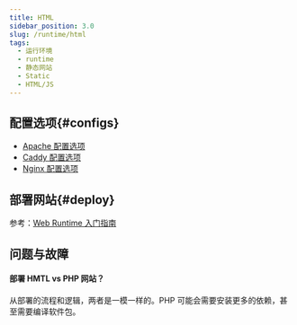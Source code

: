 ```yaml
---
title: HTML
sidebar_position: 3.0
slug: /runtime/html
tags:
  - 运行环境
  - runtime
  - 静态网站
  - Static
  - HTML/JS
---
```


## 配置选项{#configs}

- [Apache 配置选项](../apache#configs)
- [Caddy  配置选项](../caddy#configs)
- [Nginx 配置选项](../nginx#configs)

## 部署网站{#deploy}

参考：[Web Runtime 入门指南](../runtime#quick)

## 问题与故障

#### 部署 HMTL vs PHP 网站？

从部署的流程和逻辑，两者是一模一样的。PHP 可能会需要安装更多的依赖，甚至需要编译软件包。  